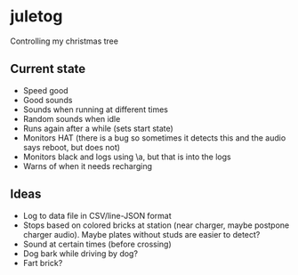 # juletog
Controlling my christmas tree

## Current state

- Speed good
- Good sounds
- Sounds when running at different times
- Random sounds when idle
- Runs again after a while (sets start state)
- Monitors HAT (there is a bug so sometimes it detects this and the audio says reboot, but does not)
- Monitors black and logs using \a, but that is into the logs
- Warns of when it needs recharging

## Ideas

- Log to data file in CSV/line-JSON format
- Stops based on colored bricks at station (near charger, maybe postpone charger audio). Maybe plates without studs are easier to detect?
- Sound at certain times (before crossing)
- Dog bark while driving by dog?
- Fart brick?
